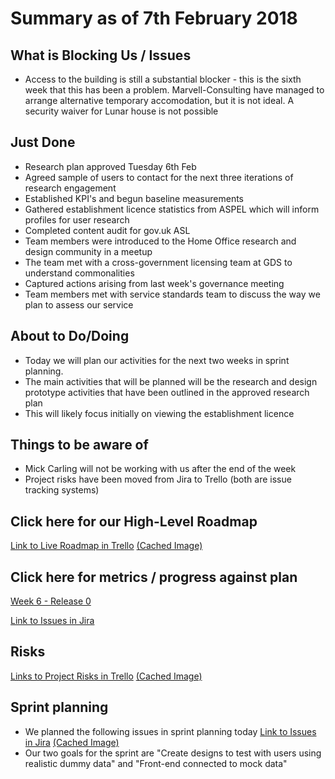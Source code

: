 # Summary as of 7th February 2018

## What is Blocking Us / Issues
* Access to the building is still a substantial blocker - this is the sixth week that this has been a problem. Marvell-Consulting have managed to arrange alternative temporary accomodation, but it is not ideal. A security waiver for Lunar house is not possible

## Just Done
* Research plan approved Tuesday 6th Feb
* Agreed sample of users to contact for the next three iterations of research engagement
* Established KPI's and begun baseline measurements 
* Gathered establishment licence statistics from ASPEL  which will inform profiles for user research
* Completed content audit for gov.uk ASL
* Team members were introduced to the Home Office research and design community in a meetup
* The team met with a cross-government licensing team at GDS to understand commonalities 
* Captured actions arising from last week's governance meeting
* Team members met with service standards team to discuss the way we plan to assess our service

## About to Do/Doing
* Today we will plan our activities for the next two weeks in sprint planning. 
* The main activities that will be planned will be the research and design prototype activities that have been outlined in the approved research plan
* This will likely focus initially on viewing the establishment licence

## Things to be aware of
* Mick Carling will not be working with us after the end of the week
* Project risks have been moved from Jira to Trello (both are issue tracking systems)

## Click here for our High-Level Roadmap
[Link to Live Roadmap in Trello](https://trello.com/b/gDQdE01u/asl-roadmap)    [\(Cached Image\)](graphs/ASLRoadMap07022018.png)

## Click here for metrics / progress against plan
[Week 6 - Release 0](graphs/progress07022018.png)

[Link to Issues in Jira](https://jira.digital.homeoffice.gov.uk/secure/RapidBoard.jspa?rapidView=287)

## Risks
[Links to Project Risks in Trello](https://trello.com/b/VuFuCL7t/risk-register-and-kpis-asl-delivery)    [\(Cached Image\)](graphs/ASLRiskRegister07022018.png)

## Sprint planning
* We planned the following issues in sprint planning today [Link to Issues in Jira](https://jira.digital.homeoffice.gov.uk/issues/?jql=Sprint%3D%20%22Sprint%201%22%20and%20project%3D%22Animal%20Sciences%22)    [\(Cached Image\)](graphs/Sprint07022018.png)
* Our two goals for the sprint are "Create designs to test with users using realistic dummy data" and "Front-end connected to mock data"

